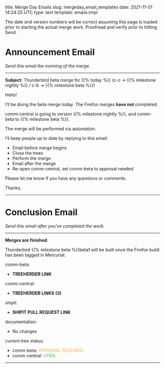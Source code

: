 title: Merge Day Emails
slug: mergeday_email_templates
date: 2021-11-01 14:24:25 UTC
type: text
template: emails.tmpl

The date and version numbers will be correct assuming this page is loaded
prior to starting the actual merge work. Proofread and verify prior to hitting
Send.

# Announcement Email

_Send this email the morning of the merge._

---

**Subject:** Thunderbird beta merge for {{% today %}} (c-c -> {{% milestone nightly %}} / c-b -> {{% milestone beta %}})

Hello!

I’ll be doing the beta merge today. The Firefox merges **have <span id="ff_merge_negate">not</span>** completed.

comm-central is going to version {{% milestone nightly %}}, and comm-beta to {{% milestone beta %}}.

The merge will be performed via automation.

I’ll keep people up to date by replying to this email:

  * Email before merge begins
  * Close the trees
  * Perform the merge
  * Email after the merge
  * Re-open comm-central, set comm-beta to approval needed

Please let me know if you have any questions or comments.

Thanks,

---

# Conclusion Email

_Send this email after you've completed the work._

---

**Merges are finished.**

Thunderbird {{% milestone beta %}}beta1 will be built once the Firefox build has
been tagged in Mercurial.

comm-beta:

  * **TREEHERDER LINK**

comm-central:

  * **TREEHERDER LINKS (3)**

shipit:

  * **SHIPIT PULL REQUEST LINK**

documentation:

  * No changes

current tree status:

  * comm-beta: <span style="weight:900; color:#f0ad4e">APPROVAL REQUIRED</span>
  * comm-central: <span style="weight:900; color:#5cb85c">OPEN</span>

---
